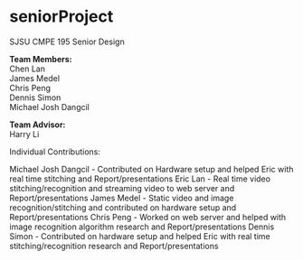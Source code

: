 # seniorProject
SJSU CMPE 195 Senior Design

**Team Members:** <br />
Chen Lan <br />
James Medel <br /> 
Chris Peng <br />
Dennis Simon <br />
Michael Josh Dangcil <br />
  
**Team Advisor:** <br />
Harry Li <br />

Individual Contributions:

Michael Josh Dangcil - Contributed on Hardware setup and helped Eric with real time stitching and Report/presentations
Eric Lan - Real time video stitching/recognition and streaming video to web server and Report/presentations
James Medel - Static video and image recognition/stitching and contributed on hardware setup and Report/presentations
Chris Peng - Worked on web server and helped with image recognition algorithm research and Report/presentations
Dennis Simon - Contributed on hardware setup and helped Eric with real time stitching/recognition research and Report/presentations


